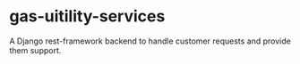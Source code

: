 # gas-uitility-services
A Django rest-framework backend to handle customer requests and provide them support.